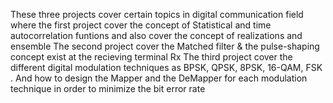 These three projects cover certain topics in digital communication field 
where the first project cover the concept of Statistical and time autocorrelation funtions and also cover the concept of realizations and ensemble
The second project cover the Matched filter & the pulse-shaping concept exist at the recieving terminal Rx
The third project cover the different digital modulation techniques as BPSK, QPSK, 8PSK, 16-QAM, FSK . And how to design the Mapper and the DeMapper for each modulation technique in order to minimize the bit error rate
